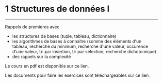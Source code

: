# 1 Structures de données I
---
Rappels de premières avec
* les structures de bases (tuple, tableau, dictionnaire)
* les algorithmes de bases à connaître (somme des éléments d'un tableau, recherche du minimum, recherche d'une valeur, occurence d'une valeur, tri par insertion, tri par sélection, recherche dichotomique)
* des rappels sur la complexité

Le cours en pdf est disponible sur ce lien.

Les documents pour faire les exercices sont téléchargeables sur ce lien.

